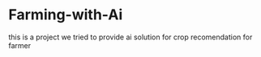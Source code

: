 # Farming-with-Ai
this is  a project we tried to provide ai solution for crop recomendation for farmer
